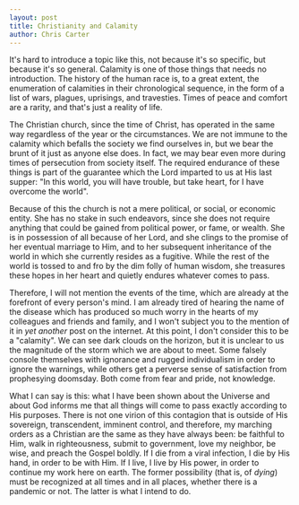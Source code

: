 ```yaml
---
layout: post
title: Christianity and Calamity
author: Chris Carter
---
```

It's hard to introduce a topic like this, not because it's so specific, but because it's so general. Calamity is one of those things that needs no introduction. The history of the human race is, to a great extent, the enumeration of calamities in their chronological sequence, in the form of a list of wars, plagues, uprisings, and travesties. Times of peace and comfort are a rarity, and that's just a reality of life.



The Christian church, since the time of Christ, has operated in the same way regardless of the year or the circumstances. We are not immune to the calamity which befalls the society we find ourselves in, but we bear the brunt of it just as anyone else does. In fact, we may bear even more during times of persecution from society itself. The required endurance of these things is part of the guarantee which the Lord imparted to us at His last supper: "In this world, you will have trouble, but take heart, for I have overcome the world".



Because of this the church is not a mere political, or social, or economic entity. She has no stake in such endeavors, since she does not require anything that could be gained from political power, or fame, or wealth. She is in possession of all because of her Lord, and she clings to the promise of her eventual marriage to Him, and to her subsequent inheritance of the world in which she currently resides as a fugitive. While the rest of the world is tossed to and fro by the dim folly of human wisdom, she treasures these hopes in her heart and quietly endures whatever comes to pass.



Therefore, I will not mention the events of the time, which are already at the forefront of every person's mind. I am already tired of hearing the name of the disease which has produced so much worry in the hearts of my colleagues and friends and family, and I won't subject you to the mention of it in *yet another* post on the internet. At this point, I don't consider this to be a "calamity". We can see dark clouds on the horizon, but it is unclear to us the magnitude of the storm which we are about to meet. Some falsely console themselves with ignorance and rugged individualism in order to ignore the warnings, while others get a perverse sense of satisfaction from prophesying doomsday. Both come from fear and pride, not knowledge.



What I can say is this: what I have been shown about the Universe and about God informs me that all things will come to pass exactly according to His purposes. There is not one virion of this contagion that is outside of His sovereign, transcendent, imminent control, and therefore, my marching orders as a Christian are the same as they have always been: be faithful to Him, walk in righteousness, submit to government, love my neighbor, be wise, and preach the Gospel boldly. If I die from a viral infection, I die by His hand, in order to be with Him. If I live, I live by His power, in order to continue my work here on earth. The former possibility (that is, of *dying*) must be recognized at all times and in all places, whether there is a pandemic or not. The latter is what I intend to do.

